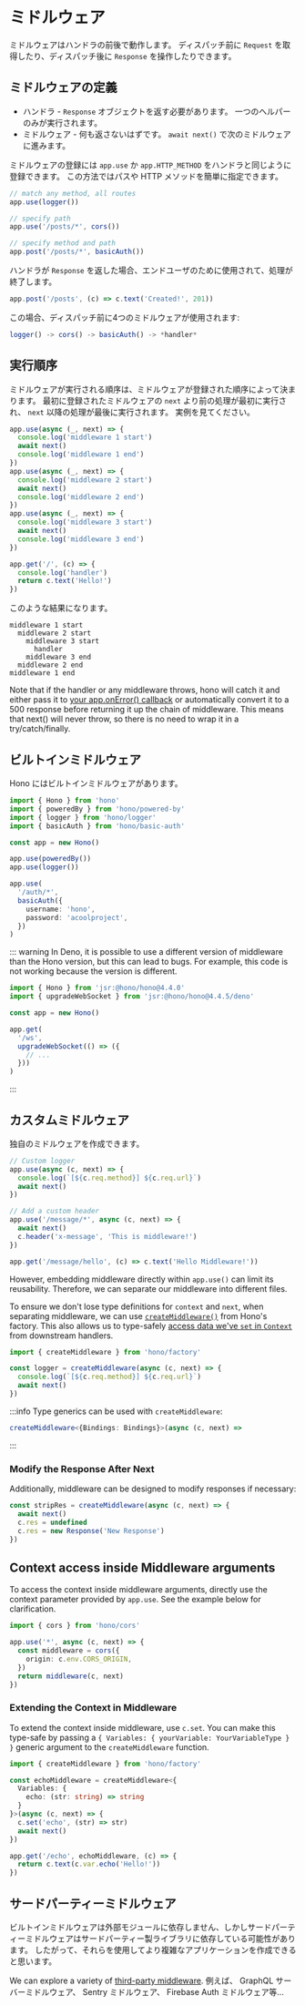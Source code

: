 # ミドルウェア

ミドルウェアはハンドラの前後で動作します。 ディスパッチ前に `Request` を取得したり、ディスパッチ後に `Response` を操作したりできます。

## ミドルウェアの定義

- ハンドラ - `Response` オブジェクトを返す必要があります。 一つのヘルパーのみが実行されます。
- ミドルウェア - 何も返さないはずです。 `await next()` で次のミドルウェアに進みます。

ミドルウェアの登録には `app.use` か `app.HTTP_METHOD` をハンドラと同じように登録できます。 この方法ではパスや HTTP メソッドを簡単に指定できます。

```ts
// match any method, all routes
app.use(logger())

// specify path
app.use('/posts/*', cors())

// specify method and path
app.post('/posts/*', basicAuth())
```

ハンドラが `Response` を返した場合、エンドユーザのために使用されて、処理が終了します。

```ts
app.post('/posts', (c) => c.text('Created!', 201))
```

この場合、ディスパッチ前に4つのミドルウェアが使用されます:

```ts
logger() -> cors() -> basicAuth() -> *handler*
```

## 実行順序

ミドルウェアが実行される順序は、ミドルウェアが登録された順序によって決まります。
最初に登録されたミドルウェアの `next` より前の処理が最初に実行され、
`next` 以降の処理が最後に実行されます。
実例を見てください。

```ts
app.use(async (_, next) => {
  console.log('middleware 1 start')
  await next()
  console.log('middleware 1 end')
})
app.use(async (_, next) => {
  console.log('middleware 2 start')
  await next()
  console.log('middleware 2 end')
})
app.use(async (_, next) => {
  console.log('middleware 3 start')
  await next()
  console.log('middleware 3 end')
})

app.get('/', (c) => {
  console.log('handler')
  return c.text('Hello!')
})
```

このような結果になります。

```
middleware 1 start
  middleware 2 start
    middleware 3 start
      handler
    middleware 3 end
  middleware 2 end
middleware 1 end
```

Note that if the handler or any middleware throws, hono will catch it and either pass it to [your app.onError() callback](/docs/api/hono#error-handling) or automatically convert it to a 500 response before returning it up the chain of middleware. This means that next() will never throw, so there is no need to wrap it in a try/catch/finally.

## ビルトインミドルウェア

Hono にはビルトインミドルウェアがあります。

```ts
import { Hono } from 'hono'
import { poweredBy } from 'hono/powered-by'
import { logger } from 'hono/logger'
import { basicAuth } from 'hono/basic-auth'

const app = new Hono()

app.use(poweredBy())
app.use(logger())

app.use(
  '/auth/*',
  basicAuth({
    username: 'hono',
    password: 'acoolproject',
  })
)
```

::: warning
In Deno, it is possible to use a different version of middleware than the Hono version, but this can lead to bugs.
For example, this code is not working because the version is different.

```ts
import { Hono } from 'jsr:@hono/hono@4.4.0'
import { upgradeWebSocket } from 'jsr:@hono/hono@4.4.5/deno'

const app = new Hono()

app.get(
  '/ws',
  upgradeWebSocket(() => ({
    // ...
  }))
)
```

:::

## カスタムミドルウェア

独自のミドルウェアを作成できます。

```ts
// Custom logger
app.use(async (c, next) => {
  console.log(`[${c.req.method}] ${c.req.url}`)
  await next()
})

// Add a custom header
app.use('/message/*', async (c, next) => {
  await next()
  c.header('x-message', 'This is middleware!')
})

app.get('/message/hello', (c) => c.text('Hello Middleware!'))
```

However, embedding middleware directly within `app.use()` can limit its reusability. Therefore, we can separate our
middleware into different files.

To ensure we don't lose type definitions for `context` and `next`, when separating middleware, we can use
[`createMiddleware()`](/docs/helpers/factory#createmiddleware) from Hono's factory. This also allows us to type-safely [access data we've `set` in `Context`](https://hono.dev/docs/api/context#set-get) from downstream handlers.

```ts
import { createMiddleware } from 'hono/factory'

const logger = createMiddleware(async (c, next) => {
  console.log(`[${c.req.method}] ${c.req.url}`)
  await next()
})
```

:::info
Type generics can be used with `createMiddleware`:

```ts
createMiddleware<{Bindings: Bindings}>(async (c, next) =>
```

:::

### Modify the Response After Next

Additionally, middleware can be designed to modify responses if necessary:

```ts
const stripRes = createMiddleware(async (c, next) => {
  await next()
  c.res = undefined
  c.res = new Response('New Response')
})
```

## Context access inside Middleware arguments

To access the context inside middleware arguments, directly use the context parameter provided by `app.use`. See the example below for clarification.

```ts
import { cors } from 'hono/cors'

app.use('*', async (c, next) => {
  const middleware = cors({
    origin: c.env.CORS_ORIGIN,
  })
  return middleware(c, next)
})
```

### Extending the Context in Middleware

To extend the context inside middleware, use `c.set`. You can make this type-safe by passing a `{ Variables: { yourVariable: YourVariableType } }` generic argument to the `createMiddleware` function.

```ts
import { createMiddleware } from 'hono/factory'

const echoMiddleware = createMiddleware<{
  Variables: {
    echo: (str: string) => string
  }
}>(async (c, next) => {
  c.set('echo', (str) => str)
  await next()
})

app.get('/echo', echoMiddleware, (c) => {
  return c.text(c.var.echo('Hello!'))
})
```

## サードパーティーミドルウェア

ビルトインミドルウェアは外部モジュールに依存しません、しかしサードパーティーミドルウェアはサードパーティー製ライブラリに依存している可能性があります。
したがって、それらを使用してより複雑なアプリケーションを作成できると思います。

We can explore a variety of [third-party middleware](https://hono.dev/docs/middleware/third-party).
例えば、 GraphQL サーバーミドルウェア、 Sentry ミドルウェア、 Firebase Auth ミドルウェア等...
